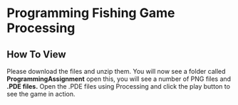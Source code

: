 # Programming Fishing Game Processing
## How To View
Please download the files and unzip them. You will now see a folder called **ProgrammingAssignment** open this, you will see a number of PNG files and **.PDE files.** Open the .PDE files using Processing and click the play button to see the game in action.
